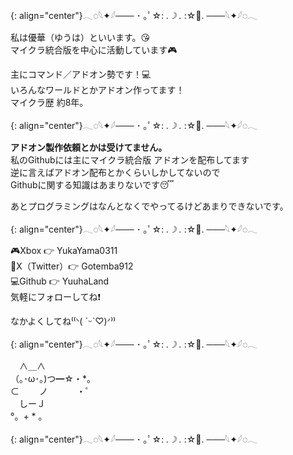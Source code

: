 {: align="center"}𓂃◌𓆩✦𓆪─── ･ ｡ﾟ☆: *.☽ .* :☆ﾟ. ───𓆩✦𓆪◌𓂃

私は優華（ゆうは）といいます。😘   
マイクラ統合版を中心に活動しています🎮

主にコマンド／アドオン勢です！💻  
いろんなワールドとかアドオン作ってます！  
マイクラ歴 約8年。

{: align="center"}𓂃◌𓆩✦𓆪─── ･ ｡ﾟ☆: *.☽ .* :☆ﾟ. ───𓆩✦𓆪◌𓂃

**アドオン製作依頼とかは受けてません。**  
私のGithubには主にマイクラ統合版 アドオンを配布してます  
逆に言えばアドオン配布とかくらいしかしてないので  
Githubに関する知識はあまりないです😴  

あとプログラミングはなんとなくでやってるけどあまりできないです。  

{: align="center"}𓂃◌𓆩✦𓆪─── ･ ｡ﾟ☆: *.☽ .* :☆ﾟ. ───𓆩✦𓆪◌𓂃

🎮Xbox 👉 YukaYama0311  
🦤X（Twitter）👉 Gotemba912  
💻Github 👉 YuuhaLand  
気軽にフォローしてね❗ 

なかよくしてね⁽⁽ᐠ( ˊᵕˋ♡)ᐟ⁾⁾

{: align="center"}𓂃◌𓆩✦𓆪─── ･ ｡ﾟ☆: *.☽ .* :☆ﾟ. ───𓆩✦𓆪◌𓂃

　∧＿∧  
（｡･ω･｡)つ━☆・\*。  
⊂　　 ノ 　　　・゜  
　しーＪ  
°。+ \* 。  

{: align="center"}𓂃◌𓆩✦𓆪─── ･ ｡ﾟ☆: *.☽ .* :☆ﾟ. ───𓆩✦𓆪◌𓂃

<!--
**Gotemba912/Gotemba912** is a ✨ _special_ ✨ repository because its `README.md` (this file) appears on your GitHub profile.

Here are some ideas to get you started:

- 🔭 I’m currently working on ...
- 🌱 I’m currently learning ...
- 👯 I’m looking to collaborate on ...
- 🤔 I’m looking for help with ...
- 💬 Ask me about ...
- 📫 How to reach me: ...
- 😄 Pronouns: ...
- ⚡ Fun fact: ...
-->
